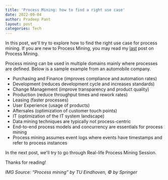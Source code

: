 ```yaml
---
title: 'Process Mining: how to find a right use case'
date: 2022-09-04
author: Pradeep Pant
layout: post
categories: Tech
---
```


In this post, we'll try to explore how to find the right use case for process mining. If you are new to Process Mining, you may read my [last](/tech/2022/07/02/process_mining_explained.html) post on Process Mining.

Process mining can be used in multiple domains mainly where processes are defined. Below is a sample example from an automobile company.

* Purchasing and Finance (improves compliance and automation rates)
* Development (reduces development cycle and increases standards)
* Change Management (improve transparency and product quality)
* Production (reduce throughput times and rework rates)
* Leasing (faster processes)
* User Experience (usage of products)
* Aftersales (optimization of customer touch points)
* IT (optimization of the IT system landscape)
* Data mining techniques are typically not process-centric
* End-to-end process models and concurrency are essentials for process mining
* Process mining assumes event logs where events have timestamps and refer to process instances


In the next post, we'll try to go through Real-life Process Mining Session.

 
Thanks for reading!


*IMG Source: “Process mining” by TU Eindhoven, © by Springer*
